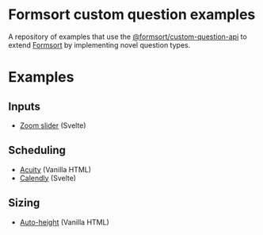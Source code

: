 # Formsort custom question examples

A repository of examples that use the [@formsort/custom-question-api](https://github.com/formsort/oss/tree/master/packages/custom-question-api) to extend [Formsort](https://formsort.com) by implementing novel question types.

# Examples

## Inputs

- [Zoom slider](./zoom-slider/) (Svelte)

## Scheduling

- [Acuity](./acuity/) (Vanilla HTML)
- [Calendly](./calendly-question/) (Svelte)

## Sizing

- [Auto-height](./auto-height) (Vanilla HTML)
